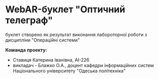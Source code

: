 # WebAR-буклет "Оптичний телеграф"
буклет створено як результат виконання лабороторної роботи з дисципліни 
"Операційні системи"

**Команда проекту:**
- Ставиця Катерина Іванівна, АІ-226
- викладач - Блажко О.А., доцент кафедри інформаційних систем Національного університету "Одеська політехніка"
